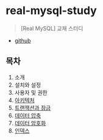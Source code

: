 # real-mysql-study

> [Real MySQL] 교재 스터디

- [github](https://github.com/wikibook/realmysql80)

## 목차

1. 소개
2. 설치와 설정
3. 사용자 및 권한
4. [아키텍처](./chapter4/README.md)
5. [트랜잭션과 잠금](./chapter5/README.md)
6. [데이터 압축](./chapter6/README.md)
7. [데이터 암호화](./chapter7/README.md)
8. [인덱스](./chapter8/README.md)
